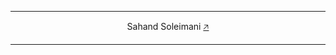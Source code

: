 <hr><p align="center">Sahand Soleimani <a href="https://www.sahandsoleimani.ir" target="blank">🡥</a></p><hr>
